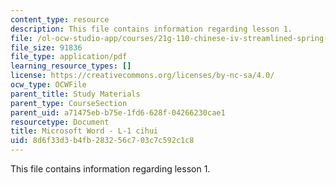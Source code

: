 ```yaml
---
content_type: resource
description: This file contains information regarding lesson 1.
file: /ol-ocw-studio-app/courses/21g-110-chinese-iv-streamlined-spring-2004/8d6f33d3b4fb283256c703c7c592c1c8_MIT21G_110S04_L1_cihui.pdf
file_size: 91836
file_type: application/pdf
learning_resource_types: []
license: https://creativecommons.org/licenses/by-nc-sa/4.0/
ocw_type: OCWFile
parent_title: Study Materials
parent_type: CourseSection
parent_uid: a71475eb-b75e-1fd6-628f-04266230cae1
resourcetype: Document
title: Microsoft Word - L-1 cihui
uid: 8d6f33d3-b4fb-2832-56c7-03c7c592c1c8
---
```

This file contains information regarding lesson 1.